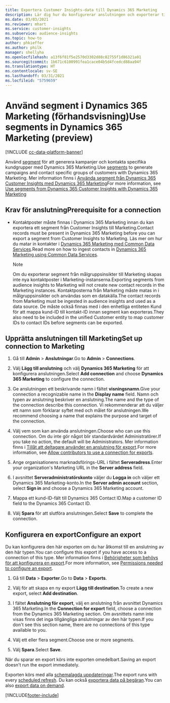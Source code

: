 ```yaml
---
title: Exportera Customer Insights-data till Dynamics 365 Marketing
description: Lär dig hur du konfigurerar anslutningen och exporterar till Dynamics 365 Marketing.
ms.date: 03/03/2021
ms.reviewer: mhart
ms.service: customer-insights
ms.subservice: audience-insights
ms.topic: how-to
author: phkieffer
ms.author: philk
manager: shellyha
ms.openlocfilehash: a13f6f81f5e2570d3302d88c02755f1d86321a01
ms.sourcegitcommit: 1b671c6100991fea1cace04b5d4fcedcd88aa94f
ms.translationtype: HT
ms.contentlocale: sv-SE
ms.lasthandoff: 03/31/2021
ms.locfileid: "5759659"
---
```

# <a name="use-segments-in-dynamics-365-marketing-preview"></a><span data-ttu-id="1598e-103">Använd segment i Dynamics 365 Marketing (förhandsvisning)</span><span class="sxs-lookup"><span data-stu-id="1598e-103">Use segments in Dynamics 365 Marketing (preview)</span></span>

[!INCLUDE [cc-data-platform-banner](../includes/cc-data-platform-banner.md)]

<span data-ttu-id="1598e-104">Använd [segment](segments.md) för att generera kampanjer och kontakta specifika kundgrupper med Dynamics 365 Marketing.</span><span class="sxs-lookup"><span data-stu-id="1598e-104">Use [segments](segments.md) to generate campaigns and contact specific groups of customers with Dynamics 365 Marketing.</span></span> <span data-ttu-id="1598e-105">Mer information finns i [Använda segment från Dynamics 365 Customer Insights med Dynamics 365 Marketing](/dynamics365/marketing/customer-insights-segments)</span><span class="sxs-lookup"><span data-stu-id="1598e-105">For more information, see [Use segments from Dynamics 365 Customer Insights with Dynamics 365 Marketing](/dynamics365/marketing/customer-insights-segments)</span></span>

## <a name="prerequisite-for-a-connection"></a><span data-ttu-id="1598e-106">Krav för anslutning</span><span class="sxs-lookup"><span data-stu-id="1598e-106">Prerequisite for a connection</span></span>

- <span data-ttu-id="1598e-107">Kontaktposter måste finnas i Dynamics 365 Marketing innan du kan exportera ett segment från Customer Insights till Marketing.</span><span class="sxs-lookup"><span data-stu-id="1598e-107">Contact records must be present in Dynamics 365 Marketing before you can export a segment from Customer Insights to Marketing.</span></span> <span data-ttu-id="1598e-108">Läs mer om hur du matar in kontakter i [Dynamics 365 Marketing med Common Data Services](connect-power-query.md).</span><span class="sxs-lookup"><span data-stu-id="1598e-108">Read more on how to ingest contacts in [Dynamics 365 Marketing using Common Data Services](connect-power-query.md).</span></span>

  > [!NOTE]
  > <span data-ttu-id="1598e-109">Om du exporterar segment från målgruppsinsikter till Marketing skapas inte nya kontaktposter i Marketing-instanserna.</span><span class="sxs-lookup"><span data-stu-id="1598e-109">Exporting segments from audience insights to Marketing will not create new contact records in the Marketing instances.</span></span> <span data-ttu-id="1598e-110">Kontaktposterna från Marketing måste matas in i målgruppsinsikter och användas som en datakälla.</span><span class="sxs-lookup"><span data-stu-id="1598e-110">The contact records from Marketing must be ingested in audience insights and used as a data source.</span></span> <span data-ttu-id="1598e-111">De måste också finnas med i den enhetliga entiteten Kund för att mappa kund-ID till kontakt-ID innan segment kan exporteras.</span><span class="sxs-lookup"><span data-stu-id="1598e-111">They also need to be included in the unified Customer entity to map customer IDs to contact IDs before segments can be exported.</span></span>

## <a name="set-up-connection-to-marketing"></a><span data-ttu-id="1598e-112">Upprätta anslutningen till Marketing</span><span class="sxs-lookup"><span data-stu-id="1598e-112">Set up connection to Marketing</span></span>

1. <span data-ttu-id="1598e-113">Gå till **Admin** > **Anslutningar**.</span><span class="sxs-lookup"><span data-stu-id="1598e-113">Go to **Admin** > **Connections**.</span></span>

1. <span data-ttu-id="1598e-114">Välj **Lägg till anslutning** och välj **Dynamics 365 Marketing** för att konfigurera anslutningen.</span><span class="sxs-lookup"><span data-stu-id="1598e-114">Select **Add connection** and choose **Dynamics 365 Marketing** to configure the connection.</span></span>

1. <span data-ttu-id="1598e-115">Ge anslutningen ett beskrivande namn i fältet **visningsnamn**.</span><span class="sxs-lookup"><span data-stu-id="1598e-115">Give your connection a recognizable name in the **Display name** field.</span></span> <span data-ttu-id="1598e-116">Namn och typen av anslutning beskriver en anslutning.</span><span class="sxs-lookup"><span data-stu-id="1598e-116">The name and the type of the connection describe this connection.</span></span> <span data-ttu-id="1598e-117">Vi rekommenderar att du väljer ett namn som förklarar syftet med och målet för anslutningen.</span><span class="sxs-lookup"><span data-stu-id="1598e-117">We recommend choosing a name that explains the purpose and target of the connection.</span></span>

1. <span data-ttu-id="1598e-118">Välj vem som kan använda anslutningen.</span><span class="sxs-lookup"><span data-stu-id="1598e-118">Choose who can use this connection.</span></span> <span data-ttu-id="1598e-119">Om du inte gör något blir standardvärdet Administratörer.</span><span class="sxs-lookup"><span data-stu-id="1598e-119">If you take no action, the default will be Administrators.</span></span> <span data-ttu-id="1598e-120">Mer information finns i [Tillåt att deltagare använder en anslutning för export](connections.md#allow-contributors-to-use-a-connection-for-exports).</span><span class="sxs-lookup"><span data-stu-id="1598e-120">For more information, see [Allow contributors to use a connection for exports](connections.md#allow-contributors-to-use-a-connection-for-exports).</span></span>

1. <span data-ttu-id="1598e-121">Ange organisationens marknadsförings-URL i fältet **Serveradress**.</span><span class="sxs-lookup"><span data-stu-id="1598e-121">Enter your organization's Marketing URL in the **Server address** field.</span></span>

1. <span data-ttu-id="1598e-122">I avsnittet **Serveradministratörskonto** väljer du **Logga in** och väljer ett Dynamics 365 Marketing-konto.</span><span class="sxs-lookup"><span data-stu-id="1598e-122">In the **Server admin account** section, select **Sign in** and choose a Dynamics 365 Marketing account.</span></span>

1. <span data-ttu-id="1598e-123">Mappa ett kund-ID-fält till Dynamics 365 Contact ID.</span><span class="sxs-lookup"><span data-stu-id="1598e-123">Map a customer ID field to the Dynamics 365 Contact ID.</span></span>

1. <span data-ttu-id="1598e-124">Välj **Spara** för att slutföra anslutningen.</span><span class="sxs-lookup"><span data-stu-id="1598e-124">Select **Save** to complete the connection.</span></span> 

## <a name="configure-an-export"></a><span data-ttu-id="1598e-125">Konfigurera en export</span><span class="sxs-lookup"><span data-stu-id="1598e-125">Configure an export</span></span>

<span data-ttu-id="1598e-126">Du kan konfigurera den här exporten om du har åtkomst till en anslutning av den här typen.</span><span class="sxs-lookup"><span data-stu-id="1598e-126">You can configure this export if you have access to a connection of this type.</span></span> <span data-ttu-id="1598e-127">Mer information finns i [Behörigheter som behövs för att konfigurera en export](export-destinations.md#set-up-a-new-export).</span><span class="sxs-lookup"><span data-stu-id="1598e-127">For more information, see [Permissions needed to configure an export](export-destinations.md#set-up-a-new-export).</span></span>

1. <span data-ttu-id="1598e-128">Gå till **Data** > **Exporter**.</span><span class="sxs-lookup"><span data-stu-id="1598e-128">Go to **Data** > **Exports**.</span></span>

1. <span data-ttu-id="1598e-129">Välj för att skapa en ny export **Lägg till destination**.</span><span class="sxs-lookup"><span data-stu-id="1598e-129">To create a new export, select **Add destination**.</span></span>

1. <span data-ttu-id="1598e-130">I fältet **Anslutning för export**, välj en anslutning från avsnittet Dynamics 365 Marketing.</span><span class="sxs-lookup"><span data-stu-id="1598e-130">In the **Connection for export** field, choose a connection from the Dynamics 365 Marketing section.</span></span> <span data-ttu-id="1598e-131">Om avsnittets namn inte visas finns det inga tillgängliga anslutningar av den här typen.</span><span class="sxs-lookup"><span data-stu-id="1598e-131">If you don't see this section name, there are no connections of this type available to you.</span></span>

1. <span data-ttu-id="1598e-132">Välj ett eller flera segment.</span><span class="sxs-lookup"><span data-stu-id="1598e-132">Choose one or more segments.</span></span>

1. <span data-ttu-id="1598e-133">Välj **Spara**.</span><span class="sxs-lookup"><span data-stu-id="1598e-133">Select **Save**.</span></span>

<span data-ttu-id="1598e-134">När du sparar en export körs inte exporten omedelbart.</span><span class="sxs-lookup"><span data-stu-id="1598e-134">Saving an export doesn't run the export immediately.</span></span>

<span data-ttu-id="1598e-135">Exporten körs med alla [schemalagda uppdateringar](system.md#schedule-tab).</span><span class="sxs-lookup"><span data-stu-id="1598e-135">The export runs with every [scheduled refresh](system.md#schedule-tab).</span></span> <span data-ttu-id="1598e-136">Du kan också [exportera data på begäran](export-destinations.md#run-exports-on-demand).</span><span class="sxs-lookup"><span data-stu-id="1598e-136">You can also [export data on demand](export-destinations.md#run-exports-on-demand).</span></span> 

[!INCLUDE[footer-include](../includes/footer-banner.md)]
